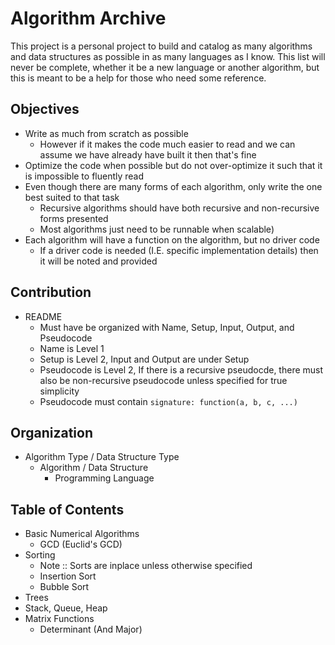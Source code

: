 # Algorithm Archive

This project is a personal project to build and catalog as many algorithms and data structures as possible in as many languages as I know.
This list will never be complete, whether it be a new language or another algorithm, but this is meant to be a help for those who need some reference.

## Objectives

- Write as much from scratch as possible
    - However if it makes the code much easier to read and we can assume we have already have built it then that's fine
- Optimize the code when possible but do not over-optimize it such that it is impossible to fluently read
- Even though there are many forms of each algorithm, only write the one best suited to that task
    - Recursive algorithms should have both recursive and non-recursive forms presented
    - Most algorithms just need to be runnable when scalable)
- Each algorithm will have a function on the algorithm, but no driver code
    - If a driver code is needed (I.E. specific implementation details) then it will be noted and provided

## Contribution

- README
    - Must have be organized with Name, Setup, Input, Output, and Pseudocode
    - Name is Level 1
    - Setup is Level 2, Input and Output are under Setup
    - Pseudocode is Level 2, If there is a recursive pseudocde, there must also be non-recursive pseudocode unless specified for true simplicity
    - Pseudocode must contain `signature: function(a, b, c, ...)`

## Organization

- Algorithm Type / Data Structure Type
    - Algorithm / Data Structure
        - Programming Language

## Table of Contents

- Basic Numerical Algorithms
    - GCD (Euclid's GCD)
- Sorting
    - Note :: Sorts are inplace unless otherwise specified
    - Insertion Sort
    - Bubble Sort
- Trees
- Stack, Queue, Heap
- Matrix Functions
    - Determinant (And Major)
